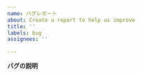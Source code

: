 ```yaml
---
name: バグレポート
about: Create a report to help us improve
title: ''
labels: bug
assignees: ''

---
```


**バグの説明**
